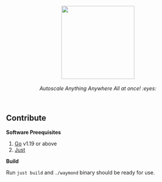 <p align="center">
  <img src="https://user-images.githubusercontent.com/4211715/222185043-e82165e5-c755-4c4d-a10c-a28fad5503e7.png" height="200px">
  <br><br>
  <i>Autoscale Anything Anywhere All at once! :eyes:</i>
  <br>
</p>

&nbsp;


## Contribute

**Software Preequisites**

1. [Go](https://go.dev/) v1.19 or above
1. [Just](https://github.com/casey/just)

**Build**

Run `just build` and `./waymond` binary should be ready for use.
